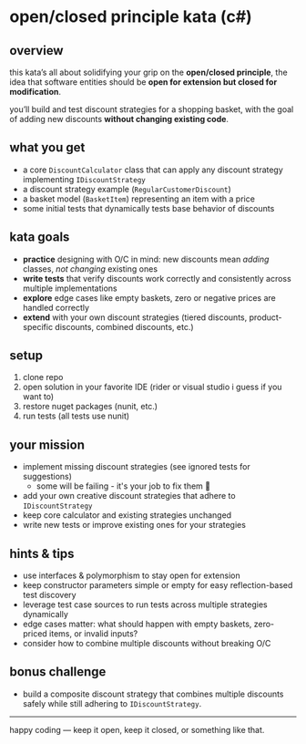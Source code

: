 # open/closed principle kata (c#)

## overview

this kata’s all about solidifying your grip on the **open/closed principle**, the idea that software entities 
 should be **open for extension but closed for modification**.

you’ll build and test discount strategies for a shopping basket, with the goal of adding new discounts 
**without changing existing code**.

## what you get

- a core `DiscountCalculator` class that can apply any discount strategy implementing `IDiscountStrategy`
- a discount strategy example (`RegularCustomerDiscount`)
- a basket model (`BasketItem`) representing an item with a price
- some initial tests that dynamically tests base behavior of discounts 

## kata goals

- **practice** designing with O/C in mind: new discounts mean *adding* classes, *not changing* existing ones
- **write tests** that verify discounts work correctly and consistently across multiple implementations
- **explore** edge cases like empty baskets, zero or negative prices are handled correctly
- **extend** with your own discount strategies (tiered discounts, product-specific discounts, combined discounts, etc.)

## setup

1. clone repo
2. open solution in your favorite IDE (rider or visual studio i guess if you want to)
3. restore nuget packages (nunit, etc.)
4. run tests (all tests use nunit)

## your mission

- implement missing discount strategies (see ignored tests for suggestions)
  - some will be failing - it's your job to fix them 👀
- add your own creative discount strategies that adhere to `IDiscountStrategy`
- keep core calculator and existing strategies unchanged
- write new tests or improve existing ones for your strategies

## hints & tips

- use interfaces & polymorphism to stay open for extension
- keep constructor parameters simple or empty for easy reflection-based test discovery
- leverage test case sources to run tests across multiple strategies dynamically
- edge cases matter: what should happen with empty baskets, zero-priced items, or invalid inputs?
- consider how to combine multiple discounts without breaking O/C

## bonus challenge
- build a composite discount strategy that combines multiple discounts safely while still adhering 
to `IDiscountStrategy`. 

---

happy coding — keep it open, keep it closed, or something like that. 
